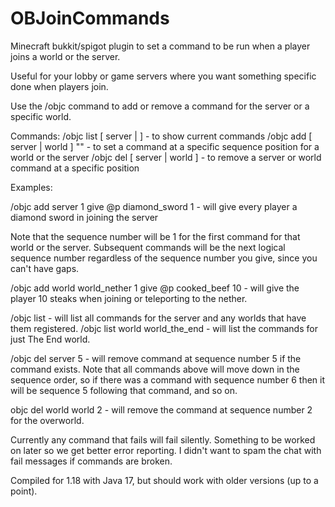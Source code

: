 # OBJoinCommands
Minecraft bukkit/spigot plugin to set a command to be run when a player joins a world or the server.

Useful for your lobby or game servers where you want something specific done when players join.

Use the /objc command to add or remove a command for the server or a specific world.

Commands:
/objc list [ server | <world> ] - to show current commands
/objc add [ server | world <worldname> ] <sequence> "<command>" - to set a command at a specific sequence position for a world or the server
/objc del [ server | world <worldname> ] <sequence> - to remove a server or world command at a specific position

Examples:

/objc add server 1 give @p diamond_sword 1 - will give every player a diamond sword in joining the server

Note that the sequence number will be 1 for the first command for that world or the server. Subsequent commands will be the next logical 
sequence number regardless of the sequence number you give, since you can't have gaps.

/objc add world world_nether 1 give @p cooked_beef 10 - will give the player 10 steaks when joining or teleporting to the nether.

/objc list - will list all commands for the server and any worlds that have them registered.
/objc list world world_the_end - will list the commands for just The End world.

/objc del server 5 - will remove command at sequence number 5 if the command exists. Note that all commands above will move down in the
sequence order, so if there was a command with sequence number 6 then it will be sequence 5 following that command, and so on.

objc del world world 2 - will remove the command at sequence number 2 for the overworld.

Currently any command that fails will fail silently. Something to be worked on later so we get better error reporting. I didn't want to
spam the chat with fail messages if commands are broken.


Compiled for 1.18 with Java 17, but should work with older versions (up to a point).
